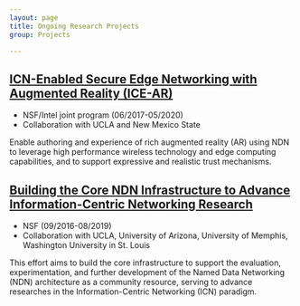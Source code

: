 ```yaml
---
layout: page
title: Ongoing Research Projects
group: Projects

---
```


## [ICN-Enabled Secure Edge Networking with Augmented Reality (ICE-AR)](http://ice-ar.named-data.net)

- NSF/Intel joint program (06/2017-05/2020)
- Collaboration with UCLA and New Mexico State

Enable authoring and experience of rich augmented reality (AR) using NDN to leverage high performance wireless technology and edge computing capabilities, and to support expressive and realistic trust mechanisms. 

## [Building the Core NDN Infrastructure to Advance Information-Centric Networking Research](https://named-data.net)

- NSF (09/2016-08/2019)
- Collaboration with UCLA, University of Arizona, University of Memphis, Washington University in St. Louis

This effort aims to build the core infrastructure to support the evaluation, experimentation, and further development of the Named Data Networking (NDN) architecture as a community resource, serving to advance researches in the Information-Centric Networking (ICN) paradigm.
